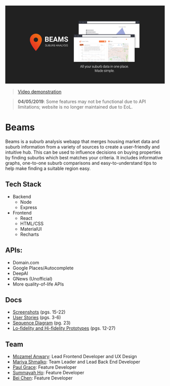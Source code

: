 ![banner](https://raw.githubusercontent.com/atude/atude-ghp/master/src/assets/projects/Beams/0.png)

> [Video demonstration](https://youtu.be/vWZBiD6iriM) 

>**04/05/2019**: Some features may not be functional due to API limitations; website is no longer maintained due to EoL.

# Beams

Beams is a suburb analysis webapp that merges housing market data and suburb information from a variety of sources to create a user-friendly and intuitive hub. This can be used to influence decisions on buying properties by finding suburbs which best matches your criteria. It includes informative graphs, one-to-one suburb comparisons and easy-to-understand tips to help make finding a suitable region easy.

## Tech Stack

* Backend
  * Node
  * Express 
* Frontend 
  * React
  * HTML/CSS
  * MaterialUI
  * Recharts

## APIs:

* Domain.com 
* Google Places/Autocomplete 
* DeepAI
* GNews (Unofficial)
* More quality-of-life APIs

## Docs

* [Screenshots](https://github.com/atude/beams/blob/master/beams/Deliverables/Deliverable5/Deliverable5.pdf) (pgs. 15-22)
* [User Stories](https://github.com/atude/beams/blob/master/beams/Deliverables/Deliverable5/Deliverable5.pdf) (pgs. 3-6)
* [Sequence Diagram](https://github.com/atude/beams/blob/master/beams/Deliverables/Deliverable5/Deliverable5.pdf) (pg. 23)
* [Lo-fidelity and Hi-fidelity Prototypes](https://github.com/atude/beams/blob/master/beams/Deliverables/Deliverable1/Deliverable1.pdf) (pgs. 12-27)

## Team

* [Mozamel Anwary](https://github.com/atude): Lead Frontend Developer and UX Design
* [Mariya Shmalko](https://github.com/et-cetra): Team Leader and Lead Back End Developer
* [Paul Grace](https://github.com/PaulGrace1200): Feature Developer
* [Summayah Ho](https://github.com/z5210234): Feature Developer 
* [Bei Chen](https://github.com/bei98): Feature Developer
